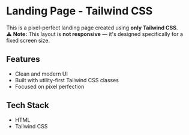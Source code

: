 # Landing Page - Tailwind CSS

This is a pixel-perfect landing page created using **only Tailwind CSS**.  
⚠️ **Note:** This layout is **not responsive** — it's designed specifically for a fixed screen size.

## Features

- Clean and modern UI
- Built with utility-first Tailwind CSS classes
- Focused on pixel perfection

## Tech Stack

- HTML
- Tailwind CSS
